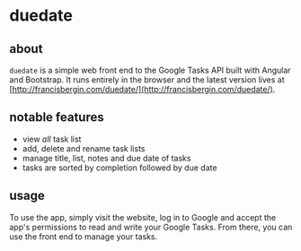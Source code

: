 # duedate

## about
`duedate` is a simple web front end to the Google Tasks API built with Angular and Bootstrap. It runs entirely in the browser and the latest version lives at [http://francisbergin.com/duedate/](http://francisbergin.com/duedate/).

## notable features
* view _all_ task list
* add, delete and rename task lists
* manage title, list, notes and due date of tasks
* tasks are sorted by completion followed by due date

## usage
To use the app, simply visit the website, log in to Google and accept the app's permissions to read and write your Google Tasks. From there, you can use the front end to manage your tasks.
